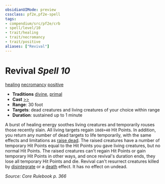```yaml
---
obsidianUIMode: preview
cssclass: pf2e,pf2e-spell
tags:
- compendium/src/pf2e/crb
- spell/level/10
- trait/healing
- trait/necromancy
- trait/positive
aliases: ["Revival"]
---
```

# Revival *Spell 10*   
[healing](healing.md "Healing Effect Trait")  [necromancy](necromancy.md "Necromancy School Trait")  [positive](positive.md "Positive Energy & Element Trait")  

- **Traditions** [divine](divine.md "Divine Tradition Trait"), [primal](primal.md "Primal Tradition Trait")
- **Cast** [>>](chapter-9-playing-the-game.md#Actions "Two-Action") 
- **Range**: 30 foot
- **Targets**: dead creatures and living creatures of your choice within range
- **Duration**: sustained up to 1 minute

A burst of healing energy soothes living creatures and temporarily rouses those recently slain. All living targets regain `10d8+40` Hit Points. In addition, you return any number of dead targets to life temporarily, with the same effects and limitations as [raise dead](raise-dead.md). The raised creatures have a number of temporary Hit Points equal to the Hit Points you gave living creatures, but no normal Hit Points. The raised creatures can't regain Hit Points or gain temporary Hit Points in other ways, and once revival's duration ends, they lose all temporary Hit Points and die. Revival can't resurrect creatures killed by [disintegrate](disintegrate.md) or a [death](death.md "Death Effect Trait") effect. It has no effect on undead.

*Source: Core Rulebook p. 366*